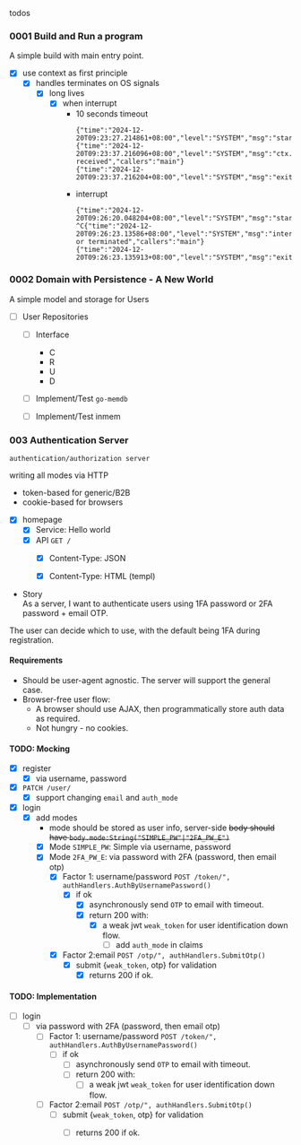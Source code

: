 todos


### 0001 Build and Run a program

A simple build with main entry point.

- [x] use context as first principle
  - [x] handles terminates on OS signals
      - [x] long lives
        - [x] when interrupt
          - 10 seconds timeout
            ```
            {"time":"2024-12-20T09:23:27.214861+08:00","level":"SYSTEM","msg":"started","callers":"main"}
            {"time":"2024-12-20T09:23:37.216096+08:00","level":"SYSTEM","msg":"ctx.Done() received","callers":"main"}
            {"time":"2024-12-20T09:23:37.216204+08:00","level":"SYSTEM","msg":"exited","callers":"main"}
            ```
          - interrupt
            ```
            {"time":"2024-12-20T09:26:20.048204+08:00","level":"SYSTEM","msg":"started","callers":"main"}
            ^C{"time":"2024-12-20T09:26:23.13586+08:00","level":"SYSTEM","msg":"interrupt or terminated","callers":"main"}
            {"time":"2024-12-20T09:26:23.135913+08:00","level":"SYSTEM","msg":"exited","callers":"main"}
            ```

### 0002 Domain with Persistence - A New World
A simple model and storage for Users

- [ ] User Repositories
  - [ ] Interface
    - C
    - R
    - U
    - D
  - [ ] Implement/Test `go-memdb`
  - [ ] Implement/Test inmem



### 003 Authentication Server
`authentication/authorization server`

writing all modes via HTTP

- token-based for generic/B2B
- cookie-based for browsers


- [x] homepage
  - [x] Service: Hello world
  - [x] API `GET /`
    - [x] Content-Type: JSON
    - [x] Content-Type: HTML (templ)


- Story \
As a server, I want to authenticate users using 1FA password or 2FA password + email OTP.

The user can decide which to use, with the default being 1FA during registration.

#### Requirements
- Should be user-agent agnostic. The server will support the general case.
- Browser-free user flow:
  - A browser should use AJAX, then programmatically store auth data as required.
  - Not hungry - no cookies.

#### TODO: Mocking
- [x] register
  - [x] via username, password
- [x] `PATCH /user/`
  - [x] support changing `email` and `auth_mode`
- [x] login
  - [x] add modes
    - mode should be stored as user info, server-side
      ~~body should have `body.mode:String("SIMPLE_PW"|"2FA_PW_E")`~~
    - [x] Mode `SIMPLE_PW`: Simple via username, password
    - [x] Mode `2FA_PW_E`: via password with 2FA (password, then email otp)
      - [x] Factor 1: username/password
        `POST /token/", authHandlers.AuthByUsernamePassword()`
        - [x] if ok
          - [x] asynchronously send `OTP` to email with timeout.
          - [x] return 200 with:
            - [x] a weak jwt `weak_token` for user identification down flow.
              - [ ] add `auth_mode` in claims
      - [x] Factor 2:email
        `POST /otp/", authHandlers.SubmitOtp()`
        - [x] submit {`weak_token`, otp} for validation
          - [x] returns 200 if ok.

#### TODO: Implementation
- [ ] login
  - [ ] via password with 2FA (password, then email otp)
    - [ ] Factor 1: username/password
      `POST /token/", authHandlers.AuthByUsernamePassword()`
      - [ ] if ok
        - [ ] asynchronously send `OTP` to email with timeout.
        - [ ] return 200 with:
          - [ ] a weak jwt `weak_token` for user identification down flow.
    - [ ] Factor 2:email
      `POST /otp/", authHandlers.SubmitOtp()`
      - [ ] submit {`weak_token`, otp} for validation
        - [ ] returns 200 if ok.

